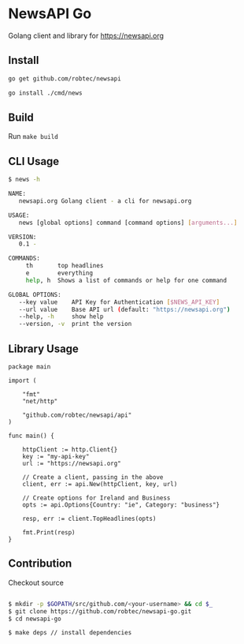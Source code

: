 # NewsAPI Go

Golang client and library for https://newsapi.org

## Install

```bash
go get github.com/robtec/newsapi

go install ./cmd/news
```

## Build

Run `make build`

## CLI Usage

```bash
$ news -h

NAME:
   newsapi.org Golang client - a cli for newsapi.org

USAGE:
   news [global options] command [command options] [arguments...]

VERSION:
   0.1 - 

COMMANDS:
     th       top headlines
     e        everything
     help, h  Shows a list of commands or help for one command

GLOBAL OPTIONS:
   --key value    API Key for Authentication [$NEWS_API_KEY]
   --url value    Base API url (default: "https://newsapi.org")
   --help, -h     show help
   --version, -v  print the version
```


## Library Usage

```golang
package main

import (

	"fmt"
	"net/http"

	"github.com/robtec/newsapi/api"
)

func main() {

    httpClient := http.Client{}
    key := "my-api-key"
    url := "https://newsapi.org"

    // Create a client, passing in the above
    client, err := api.New(httpClient, key, url)

    // Create options for Ireland and Business
    opts := api.Options{Country: "ie", Category: "business"}

    resp, err := client.TopHeadlines(opts)

    fmt.Print(resp)
}
```

## Contribution

Checkout source

```bash

$ mkdir -p $GOPATH/src/github.com/<your-username> && cd $_
$ git clone https://github.com/robtec/newsapi-go.git
$ cd newsapi-go

$ make deps // install dependencies
```